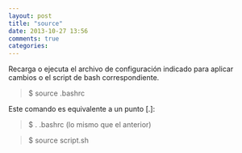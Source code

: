 ```yaml
---
layout: post
title: "source"
date: 2013-10-27 13:56
comments: true
categories: 
---
```

Recarga o ejecuta el archivo de configuración indicado para aplicar cambios o el script de bash correspondiente. 

>$ source .bashrc 

Este comando es equivalente a un punto [.]:

>$ . .bashrc (lo mismo que el anterior)

>$ source script.sh

